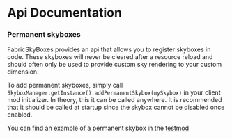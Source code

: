 # Api Documentation
### Permanent skyboxes
FabricSkyBoxes provides an api that allows you to register skyboxes in code. 
These skyboxes will never be cleared after a resource reload and should often only be used to provide custom sky rendering to your custom dimension.

To add permanent skyboxes, simply call `SkyboxManager.getInstance().addPermanentSkybox(mySkybox)` in your client mod initializer. 
In theory, this it can be called anywhere. It is recommended that it should be called at startup since the skybox cannot be disabled once enabled.

You can find an example of a permanent skybox in the [testmod](../src/testmod/java/io/github/amerebagatelle/fabricskyboxes/TestClientModInitializer.java)
